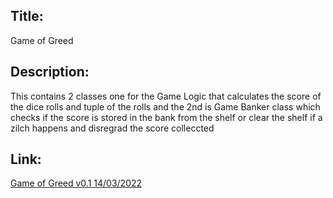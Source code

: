 ## Title:
Game of Greed

## Description:
This contains 2 classes one for the Game Logic that calculates the score of the dice rolls and tuple of the rolls
and the 2nd is Game Banker class which checks if the score is stored in the bank from the shelf or clear the shelf if a zilch happens and disregrad the score colleccted

## Link:
[Game of Greed v0.1 14/03/2022](https://github.com/ayat93a/Game-of-Greed/pull/6)